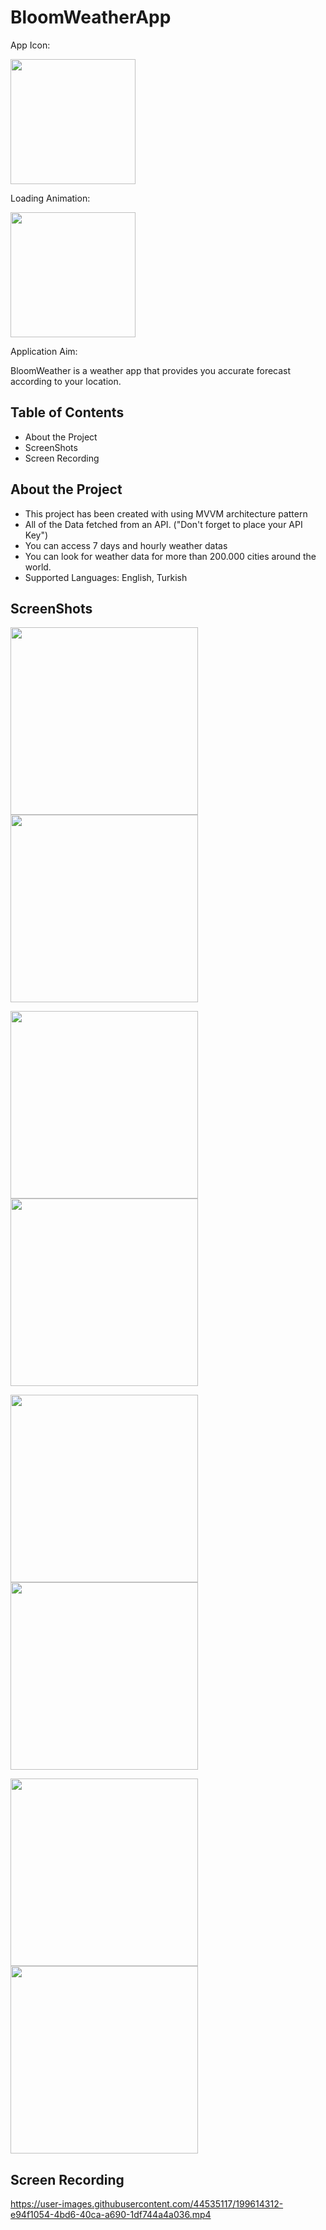 # BloomWeatherApp

App Icon:

<img src="https://user-images.githubusercontent.com/44535117/199610463-761df177-54fa-4ef8-b3fb-f6690e7f475c.png" width="200">

Loading Animation: 

<img src="https://user-images.githubusercontent.com/44535117/199611074-2aafd96c-6717-493c-a933-b4d2b39b1e50.gif" width="200">

Application Aim:

BloomWeather is a weather app that provides you accurate forecast according to your location.

## Table of Contents
- About the Project
- ScreenShots
- Screen Recording

## About the Project
- This project has been created with using MVVM architecture pattern
- All of the Data fetched from an API. ("Don't forget to place your API Key")
- You can access 7 days and hourly weather datas
- You can look for weather data for more than 200.000 cities around the world.
- Supported Languages: English, Turkish

## ScreenShots
<img src="https://user-images.githubusercontent.com/44535117/199612712-b6d4468b-ad02-4be3-832f-c6f919d1b55d.png" width="300"> <img src="https://user-images.githubusercontent.com/44535117/199612894-32dfe818-38ea-4c17-92a5-89eb1f933a53.png" width="300">

<img src="https://user-images.githubusercontent.com/44535117/199613339-a4847693-0765-46e0-ba7c-56dc1d91c345.png" width="300"> <img src="https://user-images.githubusercontent.com/44535117/199613400-8de5dd67-041f-40f6-ad2a-8415a9fc9b09.png" width="300">


<img src="https://user-images.githubusercontent.com/44535117/199613546-8451ab14-b38e-4ffb-8cf0-d474b88d8ced.png" width="300"> <img src="https://user-images.githubusercontent.com/44535117/199613536-d44c7390-eea0-4782-88ad-19f1c884d18b.png" width="300">

<img src="https://user-images.githubusercontent.com/44535117/199613750-bc5a3ee8-66ee-4229-a4ff-e48bbdaca185.png" width="300"> <img src="https://user-images.githubusercontent.com/44535117/199613764-66793394-4728-484d-8a75-74a2e136e6eb.png" width="300">


## Screen Recording



https://user-images.githubusercontent.com/44535117/199614312-e94f1054-4bd6-40ca-a690-1df744a4a036.mp4






